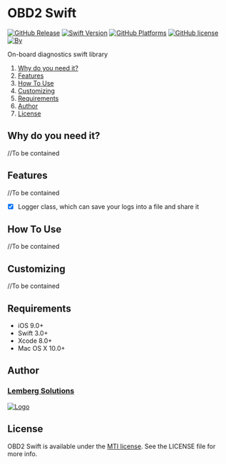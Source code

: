 
# OBD2 Swift

[![GitHub Release](https://img.shields.io/badge/release-none-red.svg)](https://github.com/lemberg/obd2-swift-lib)
[![Swift Version](https://img.shields.io/badge/Swift-3.1%2B-orange.svg?style=flat)](http://cocoapods.org/pods/PermissionsService) 
[![GitHub Platforms](https://img.shields.io/badge/platform-ios%20%7C%20macos%20-brightgreen.svg)](https://github.com/lemberg/obd2-swift-lib)
[![GitHub license](https://img.shields.io/badge/license-MIT-lightgrey.svg)](https://github.com/lemberg/obd2-swift-lib/blob/dev/LICENSE) 
[![By](https://img.shields.io/badge/By-Lemberg%20Solutions%20Limited-blue.svg?style=flat)](http://cocoapods.org/pods/PermissionsService)

On-board diagnostics swift library

1. [Why do you need it?](https://github.com/lemberg/obd2-swift-lib#why-you-need-it)
1. [Features](https://github.com/lemberg/obd2-swift-lib#features)
1. [How To Use](https://github.com/lemberg/obd2-swift-lib#how-to-use)
1. [Customizing](https://github.com/lemberg/obd2-swift-lib#customizing) 
1. [Requirements](https://github.com/lemberg/obd2-swift-lib#requirements)
1. [Author](https://github.com/lemberg/obd2-swift-lib#author)
1. [License](https://github.com/lemberg/obd2-swift-lib#license)


## Why do you need it?
//To be contained 

## Features
//To be contained 

- [x] Logger class, which can save your logs into a file and share it

## How To Use
//To be contained 

## Customizing
//To be contained 

## Requirements

- iOS 9.0+
- Swift 3.0+
- Xcode 8.0+
- Mac OS X 10.0+ 

## Author

### [Lemberg Solutions](http://lemberg.co.uk) 
[![Logo](http://lemberg.co.uk/sites/all/themes/lemberg/images/logo.png)](https://github.com/lemberg) 

## License

OBD2 Swift is available under the [MTI license](https://directory.fsf.org/wiki/License:MTI). See the LICENSE file for more info.
